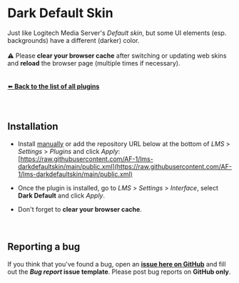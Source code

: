 Dark Default Skin
====

Just like Logitech Media Server's *Default skin*, but some UI elements (esp. backgrounds) have a different (darker) color.<br><br>
⚠️ Please **clear your browser cache** after switching or updating web skins and **reload** the browser page (multiple times if necessary).
<br><br><br>
[⬅️ **Back to the list of all plugins**](https://github.com/AF-1/)
<br><br><br>


## Installation

- Install [manually](https://github.com/AF-1/sobras/wiki/Manual-installation-of-LMS-plugins) or add the repository URL below at the bottom of *LMS* > *Settings* > *Plugins* and click *Apply*:
[https://raw.githubusercontent.com/AF-1/lms-darkdefaultskin/main/public.xml](https://raw.githubusercontent.com/AF-1/lms-darkdefaultskin/main/public.xml)

- Once the plugin is installed, go to *LMS* > *Settings* > *Interface*, select **Dark Default** and click *Apply*.

- Don't forget to **clear your browser cache**.
<br><br><br>


## Reporting a bug

If you think that you've found a bug, open an [**issue here on GitHub**](https://github.com/AF-1/lms-darkdefaultskin/issues) and fill out the ***Bug report* issue template**. Please post bug reports on **GitHub only**.
<br><br><br>
